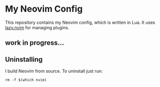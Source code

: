# My Neovim Config
This repository contains my Neovim config, which is written in Lua. It uses [lazy.nvim](https://github.com/folke/lazy.nvim) for managing plugins.

## work in progress...

## Uninstalling

I build Neovim from source. To uninstall just run:

```
rm -f $(which nvim)
```
